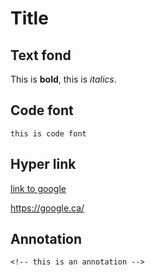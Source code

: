 # Title

## Text fond 

This is **bold**, this is *italics*.

## Code font 
`this is code font `

## Hyper link
[link to google](https://google.ca/)

<https://google.ca/>
## Annotation

`<!-- this is an annotation --> `
<!-- this is an annotation -->



